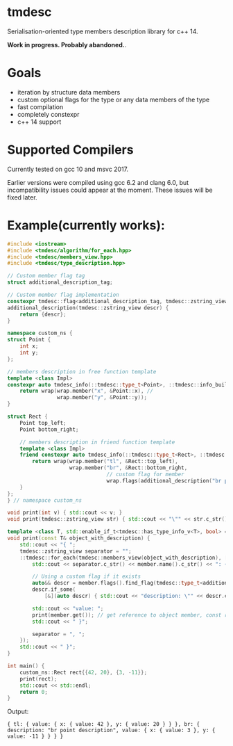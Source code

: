 # tmdesc
Serialisation-oriented type members description library for c++ 14.

**Work in progress. Probably abandoned.**.

# Goals
* iteration by structure data members
* custom optional flags for the type or any data members of the type 
* fast compilation
* completely constexpr
* с++ 14 support 

# Supported Compilers
Currently tested on gcc 10 and msvc 2017.

Earlier versions were compiled using gcc 6.2 and clang 6.0, but incompatibility issues could appear at the moment. These issues will be fixed later.

# Example(currently works):
``` c++
#include <iostream>
#include <tmdesc/algorithm/for_each.hpp>
#include <tmdesc/members_view.hpp>
#include <tmdesc/type_description.hpp>

// Custom member flag tag
struct additional_description_tag;

// Custom member flag implementation
constexpr tmdesc::flag<additional_description_tag, tmdesc::zstring_view>
additional_description(tmdesc::zstring_view descr) {
    return {descr};
}

namespace custom_ns {
struct Point {
    int x;
    int y;
};

// members description in free function template
template <class Impl>
constexpr auto tmdesc_info(::tmdesc::type_t<Point>, ::tmdesc::info_builder<Impl> wrap) {
    return wrap(wrap.member("x", &Point::x), //
                wrap.member("y", &Point::y));
}

struct Rect {
    Point top_left;
    Point bottom_right;

    // members description in friend function template
    template <class Impl>
    friend constexpr auto tmdesc_info(::tmdesc::type_t<Rect>, ::tmdesc::info_builder<Impl> wrap) {
        return wrap(wrap.member("tl", &Rect::top_left),
                    wrap.member("br", &Rect::bottom_right,
                                // custom flag for member
                                wrap.flags(additional_description("br point description"))));
    }
};
} // namespace custom_ns

void print(int v) { std::cout << v; }
void print(tmdesc::zstring_view str) { std::cout << "\"" << str.c_str() << "\""; }

template <class T, std::enable_if_t<tmdesc::has_type_info_v<T>, bool> = true>
void print(const T& object_with_description) {
    std::cout << "{ ";
    tmdesc::zstring_view separator = "";
    ::tmdesc::for_each(tmdesc::members_view(object_with_description), [&](auto member) {
        std::cout << separator.c_str() << member.name().c_str() << ": { ";

        // Using a custom flag if it exists
        auto&& descr = member.flags().find_flag(tmdesc::type_t<additional_description_tag>{});
        descr.if_some(
            [&](auto descr) { std::cout << "description: \"" << descr.c_str() << "\", "; });

        std::cout << "value: ";
        print(member.get()); // get reference to object member, const reference in this case
        std::cout << " }";

        separator = ", ";
    });
    std::cout << " }";
}

int main() {
    custom_ns::Rect rect{{42, 20}, {3, -11}};
    print(rect);
    std::cout << std::endl;
    return 0;
}
```
Output: 
```
{ tl: { value: { x: { value: 42 }, y: { value: 20 } } }, br: { description: "br point description", value: { x: { value: 3 }, y: { value: -11 } } } }
```
